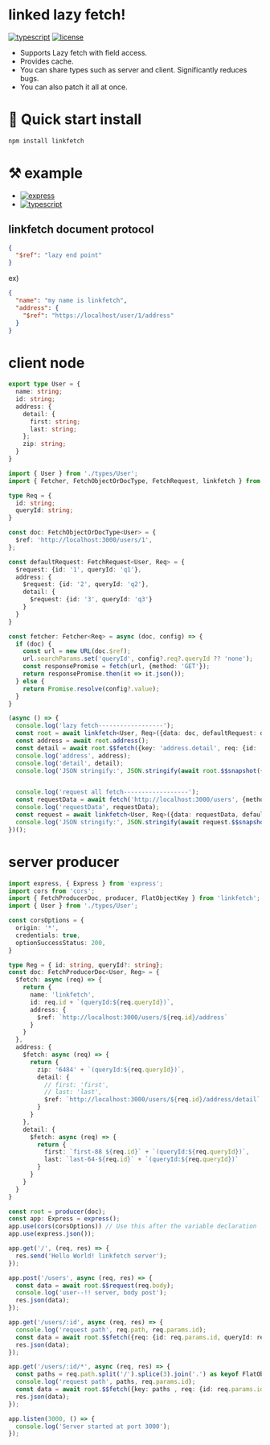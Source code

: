 linked lazy fetch!
===

[![typescript](https://img.shields.io/badge/-npm-black?logo=npm)](https://www.npmjs.com/package/linkfetch) [![license](https://img.shields.io/badge/license-MIT-green)](LICENSE.md)

* Supports Lazy fetch with field access.
* Provides cache.
* You can share types such as server and client. Significantly reduces bugs.
* You can also patch it all at once.

# 🚀 Quick start  install

```bash
npm install linkfetch
```

# ⚒️ example
- [![express](https://img.shields.io/badge/-server-black?logo=express)](./test/server:test.ts)
- [![typescript](https://img.shields.io/badge/-client-black?logo=typescript)](./test/node:test.ts)

[//]: # (- [![javascript]&#40;https://img.shields.io/badge/-web-black?logo=javascript&#41;]&#40;./test/web:test.html&#41;)


## linkfetch document protocol

```json
{
  "$ref": "lazy end point"
}
```

ex)

```json
{
  "name": "my name is linkfetch",
  "address": {
    "$ref": "https://localhost/user/1/address"
  }
}
```

# client node
```typescript
export type User = {
  name: string;
  id: string;
  address: {
    detail: {
      first: string;
      last: string;
    };
    zip: string;
  }
}
```

```typescript
import { User } from './types/User';
import { Fetcher, FetchObjectOrDocType, FetchRequest, linkfetch } from 'linkfetch';

type Req = {
  id: string;
  queryId: string;
}

const doc: FetchObjectOrDocType<User> = {
  $ref: 'http://localhost:3000/users/1',
};

const defaultRequest: FetchRequest<User, Req> = {
  $request: {id: '1', queryId: 'q1'},
  address: {
    $request: {id: '2', queryId: 'q2'},
    detail: {
      $request: {id: '3', queryId: 'q3'}
    }
  }
}

const fetcher: Fetcher<Req> = async (doc, config) => {
  if (doc) {
    const url = new URL(doc.$ref);
    url.searchParams.set('queryId', config?.req?.queryId ?? 'none');
    const responsePromise = fetch(url, {method: 'GET'});
    return responsePromise.then(it => it.json());
  } else {
    return Promise.resolve(config?.value);
  }
}

(async () => {
  console.log('lazy fetch------------------');
  const root = await linkfetch<User, Req>({data: doc, defaultRequest: defaultRequest}, fetcher, {linkfetchConfig: {cached: true}});
  const address = await root.address();
  const detail = await root.$$fetch({key: 'address.detail', req: {id: '1', queryId: 'zzzzz'}});
  console.log('address', address);
  console.log('detail', detail);
  console.log('JSON stringify:', JSON.stringify(await root.$$snapshot({allFetch: true})));


  console.log('request all fetch------------------');
  const requestData = await fetch('http://localhost:3000/users', {method: 'post', headers: {'Accept': 'application/json, text/plain, */*', 'Content-Type': 'application/json'}, body: JSON.stringify(defaultRequest)}).then(it => it.json())
  console.log('requestData', requestData);
  const request = await linkfetch<User, Req>({data: requestData, defaultRequest: defaultRequest}, fetcher, {linkfetchConfig: {cached: true}});
  console.log('JSON stringify:', JSON.stringify(await request.$$snapshot({allFetch: true})));
})();

```


# server producer  
```typescript
import express, { Express } from 'express';
import cors from 'cors';
import { FetchProducerDoc, producer, FlatObjectKey } from 'linkfetch';
import { User } from './types/User';

const corsOptions = {
  origin: '*',
  credentials: true,
  optionSuccessStatus: 200,
}

type Reg = { id: string, queryId?: string};
const doc: FetchProducerDoc<User, Reg> = {
  $fetch: async (req) => {
    return {
      name: 'linkfetch',
      id: req.id + `(queryId:${req.queryId})`,
      address: {
        $ref: `http://localhost:3000/users/${req.id}/address`
      }
    }
  },
  address: {
    $fetch: async (req) => {
      return {
        zip: '6484' + `(queryId:${req.queryId})`,
        detail: {
          // first: 'first',
          // last: 'last',
          $ref: `http://localhost:3000/users/${req.id}/address/detail`
        }
      }
    },
    detail: {
      $fetch: async (req) => {
        return {
          first: `first-88 ${req.id}` + `(queryId:${req.queryId})`,
          last: `last-64-${req.id}` + `(queryId:${req.queryId})`
        }
      }
    }
  }
}

const root = producer(doc);
const app: Express = express();
app.use(cors(corsOptions)) // Use this after the variable declaration
app.use(express.json());

app.get('/', (req, res) => {
  res.send('Hello World! linkfetch server');
});

app.post('/users', async (req, res) => {
  const data = await root.$$request(req.body);
  console.log('user--!! server, body post');
  res.json(data);
});

app.get('/users/:id', async (req, res) => {
  console.log('request path', req.path, req.params.id);
  const data = await root.$$fetch({req: {id: req.params.id, queryId: req.query.queryId as string}});
  res.json(data);
});

app.get('/users/:id/*', async (req, res) => {
  const paths = req.path.split('/').splice(3).join('.') as keyof FlatObjectKey<User>;
  console.log('request path', paths, req.params.id);
  const data = await root.$$fetch({key: paths , req: {id: req.params.id, queryId: req.query.queryId as string}})
  res.json(data);
});

app.listen(3000, () => {
  console.log('Server started at port 3000');
});

```
